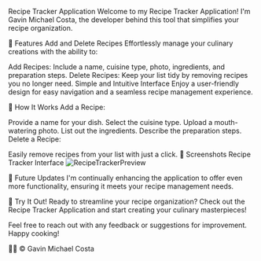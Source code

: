 
Recipe Tracker Application
Welcome to my Recipe Tracker Application! I'm Gavin Michael Costa, the developer behind this tool that simplifies your recipe organization.

🍲 Features
Add and Delete Recipes
Effortlessly manage your culinary creations with the ability to:

Add Recipes: Include a name, cuisine type, photo, ingredients, and preparation steps.
Delete Recipes: Keep your list tidy by removing recipes you no longer need.
Simple and Intuitive Interface
Enjoy a user-friendly design for easy navigation and a seamless recipe management experience.

🌮 How It Works
Add a Recipe:

Provide a name for your dish.
Select the cuisine type.
Upload a mouth-watering photo.
List out the ingredients.
Describe the preparation steps.
Delete a Recipe:

Easily remove recipes from your list with just a click.
📸 Screenshots
Recipe Tracker Interface
![RecipeTrackerPreview](https://github.com/GavinCosta/recipe-tracker/assets/143152149/19b5f003-04d0-4a4c-a566-4e5fc1e7315f)

🚀 Future Updates
I'm continually enhancing the application to offer even more functionality, ensuring it meets your recipe management needs.

📱 Try It Out!
Ready to streamline your recipe organization? Check out the Recipe Tracker Application and start creating your culinary masterpieces!

Feel free to reach out with any feedback or suggestions for improvement. Happy cooking!

👨‍🍳 © Gavin Michael Costa

